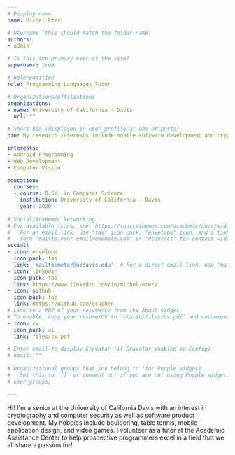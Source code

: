 ```yaml
---
# Display name
name: Michel Eter

# Username (this should match the folder name)
authors:
- admin

# Is this the primary user of the site?
superuser: true

# Role/position
role: Programming Languages Tutor

# Organizations/Affiliations
organizations:
- name: University of California - Davis
  url: ""

# Short bio (displayed in user profile at end of posts)
bio: My research interests include mobile software development and cryptography.

interests:
- Android Programming
- Web Development
- Computer Vision

education:
  courses:
  - course: B.Sc. in Computer Science
    institution: University of California - Davis
    year: 2020
  
# Social/Academic Networking
# For available icons, see: https://sourcethemes.com/academic/docs/widgets/#icons
#   For an email link, use "fas" icon pack, "envelope" icon, and a link in the
#   form "mailto:your-email@example.com" or "#contact" for contact widget.
social:
- icon: envelope
  icon_pack: fas
  link: 'mailto:meter@ucdavis.edu'  # For a direct email link, use "mailto:test@example.org".
- icon: linkedin
  icon_pack: fab
  link: https://www.linkedin.com/in/michel-eter/
- icon: github
  icon_pack: fab
  link: https://github.com/gcushen
# Link to a PDF of your resume/CV from the About widget.
# To enable, copy your resume/CV to `static/files/cv.pdf` and uncomment the lines below.  
- icon: cv
  icon_pack: ai
  link: files/cv.pdf

# Enter email to display Gravatar (if Gravatar enabled in Config)
# email: ""
  
# Organizational groups that you belong to (for People widget)
#   Set this to `[]` or comment out if you are not using People widget.  
# user_groups:

---
```

Hi! I'm a senior at the University of California Davis with an interest in cryptography and computer security as well as software product development. My hobbies include bouldering, table tennis, mobile application design, and video games. I volunteer as a tutor at the Academic Assistance Center to help prospective programmers excel in a field that we all share a passion for!
